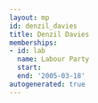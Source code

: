 ```yaml
---
layout: mp
id: denzil_davies
title: Denzil Davies
memberships:
- id: lab
  name: Labour Party
  start: 
  end: '2005-03-18'
autogenerated: true
---
```

